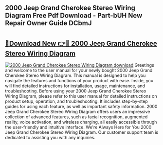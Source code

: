## 2000 Jeep Grand Cherokee Stereo Wiring Diagram Free Pdf Download - Part-bUH New Repair Owner Guide DCbmJ

# <h2><a href="http://dfnvwgd.blite.top/?on=2000+Jeep+Grand+Cherokee+Stereo+Wiring+Diagram">🔗Download New 👉🔴 2000 Jeep Grand Cherokee Stereo Wiring Diagram</a></h2>

[![2000 Jeep Grand Cherokee Stereo Wiring Diagram download](https://i.imgur.com/lujVjoI.png)](http://dfnvwgd.blite.top/?on=2000+Jeep+Grand+Cherokee+Stereo+Wiring+Diagram)
Greetings and welcome to the user manual for your newly bought 2000 Jeep Grand Cherokee Stereo Wiring Diagram. This manual is designed to help you navigate the features and functions of your product with ease. Inside, you will find detailed instructions for installation, usage, maintenance, and troubleshooting. Before using your 2000 Jeep Grand Cherokee Stereo Wiring Diagram, please refer to this user manual for detailed instructions on product setup, operation, and troubleshooting. It includes step-by-step guides for using each feature, as well as important safety information. 2000 Jeep Grand Cherokee Stereo Wiring Diagram offers users an impressive collection of advanced features, such as facial recognition, augmented reality, voice activation, and wireless charging, all easily accessible through the user-friendly and intuitive interface. We're Always Here for You 2000 Jeep Grand Cherokee Stereo Wiring Diagram. Our customer support team is dedicated to assisting you with any inquiries.
